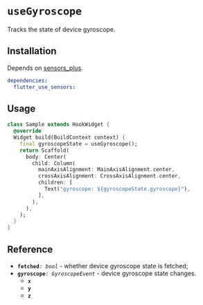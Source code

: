 # `useGyroscope`

Tracks the state of device gyroscope.

## Installation

Depends on [sensors_plus](https://pub.dev/packages/sensors_plus).

```yaml
dependencies:
  flutter_use_sensors: 
```

## Usage

```dart
class Sample extends HookWidget {
  @override
  Widget build(BuildContext context) {
    final gyroscopeState = useGyroscope();
    return Scaffold(
      body: Center(
        child: Column(
          mainAxisAlignment: MainAxisAlignment.center,
          crossAxisAlignment: CrossAxisAlignment.center,
          children: [
            Text("gyroscope: ${gyroscopeState.gyroscope}"),
          ],
        ),
      ),
    );
  }
}
```
## Reference

- **`fetched`**_`: bool`_ - whether device gyroscope state is fetched;
- **`gyroscope`**_`: GyroscopeEvent`_ - device gyroscope state changes.
  - **`x`** 
  - **`y`** 
  - **`z`** 